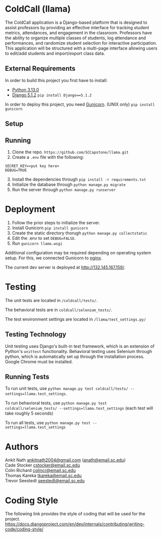# ColdCall (llama)

The ColdCall application is a Django-based platform that is designed to assist professors 
by providing an effective interface for tracking student metrics, attendances, and 
engagement in the classroom. Professors have the ability to organize multiple classes of 
students, log attendance and performances, and randomize student selection for 
interactive participation. This application will be structured with a multi-page interface 
allowing users to edit/add students and import/export class data. 

## External Requirements

In order to build this project you first have to install:

- [Python 3.13.0](https://www.python.org/downloads/release/python-3130/)
- [Django 5.1.2](https://www.djangoproject.com/download/)
```pip install Django==5.1.2```

In order to deploy this project, you need [Gunicorn](https://gunicorn.org/). (UNIX only)
```pip install gunicorn```

## Setup

## Running

1. Clone the repo. ```https://github.com/SCCapstone/llama.git```
2. Create a `.env` file with the following:
```
SECRET_KEY=<put key here>
DEBUG=TRUE
```
3. Install the dependencies through ```pip install -r requirements.txt```
4. Initialize the database through ```python manage.py migrate```
5. Run the server through `python manage.py runserver`
# Deployment

1. Follow the prior steps to initialize the server.
2. Install Gunicorn ```pip install gunicorn```
3. Create the static directory thorugh ```python manage.py collectstatic```
4. Edit the .env to set `DEBUG=FALSE`.
5. Run `gunicorn llama.wsgi`

Additional configuration may be required depending on operating system setup. For this, we connected Gunicorn to [nginx](https://nginx.org/en/).

The current dev server is deployed at http://132.145.167.159/.

# Testing

The unit tests are located in  `/coldcall/tests/`.

The behavioral tests are in `coldcall/selenium_tests/`.

The test environment settings are located in `/llama/test_settings.py/`



## Testing Technology

Unit testing uses Django's built-in test framework, which is an extension of Python's `unittest` functionality. Behavioral testing uses Selenium through python, which is automatically set up through the installation process. Google Chrome must be installed.

## Running Tests

To run unit tests, use `python manage.py test coldcall/tests/ --settings=llama.test_settings`.

To run behavioral tests, use `python manage.py test coldcall/selenium_tests/ --settings=llama.test_settings` (each test will take roughly 5 seconds)

To run all tests, use `python manage.py test --settings=llama.test_settings`

# Authors

Ankit Nath <ankitnath2004@gmail.com> (<anath@email.sc.edu>) <br>
Cade Stocker <cstocker@email.sc.edu> <br>
Colin Richard <colincr@email.sc.edu> <br>
Thomas Kareka <tkareka@email.sc.edu> <br>
Trevor Seestedt <seestedt@email.sc.edu> <br>

# Coding Style 
The following link provides the style of coding that will be used for the project. 
https://docs.djangoproject.com/en/dev/internals/contributing/writing-code/coding-style/
